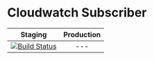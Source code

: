 # Cloudwatch Subscriber

| Staging | Production |
|:-:|:-:|
|[![Build Status](http://drone.stocktio.com/api/badge/github.com/Stockflare/lambda-cloudwatch-subscriber/status.svg?branch=master)](http://drone.stocktio.com/github.com/Stockflare/lambda-cloudwatch-subscriber)| --- |
